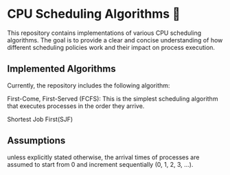 # CPU Scheduling Algorithms 🚀

This repository contains implementations of various CPU scheduling algorithms. The goal is to provide a clear and concise understanding of how different scheduling policies work and their impact on process execution.

## Implemented Algorithms
Currently, the repository includes the following algorithm:

First-Come, First-Served (FCFS): This is the simplest scheduling algorithm that executes processes in the order they arrive.

Shortest Job First(SJF)

## Assumptions
unless explicitly stated otherwise, the arrival times of processes are assumed to start from 0 and increment sequentially (0, 1, 2, 3, ...).
